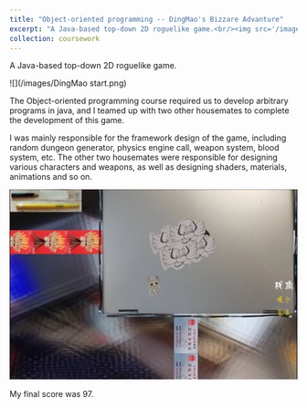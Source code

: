 ```yaml
---
title: "Object-oriented programming -- DingMao's Bizzare Advanture"
excerpt: "A Java-based top-down 2D roguelike game.<br/><img src='/images/DingMao start.png'>"
collection: coursework
---
```


A Java-based top-down 2D roguelike game.

![](/images/DingMao start.png)

The Object-oriented programming course required us to develop arbitrary programs in java, and I teamed up with two other housemates to complete the development of this game.

I was mainly responsible for the framework design of the game, including random dungeon generator, physics engine call, weapon system, blood system, etc. The other two housemates were responsible for designing various characters and weapons, as well as designing shaders, materials, animations and so on.

![](/images/DingMao%20level.png)

My final score was 97.

